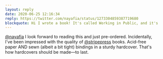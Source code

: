 ```yaml
---
layout: reply
date: 2020-06-25 12:16:34
reply: https://twitter.com/nayafia/status/1273304859387719680
blockquote: Hi I wrote a book! It's called Working in Public, and it's the story of modern open source and its implications for online communities and the creator economy. Now available for pre-order on Amazon.
---
```


[@nayafia](https://twitter.com/nayafia/status/1273304859387719680) I look forward to reading this and just pre-ordered. Incidentally, I've been impressed with the quality of [@stripepress](https://twitter.com/stripepress) books. Acid-free paper AND sewn (albeit a bit tight) bindings in a sturdy hardcover. That's how hardcovers should be made—to last. 
